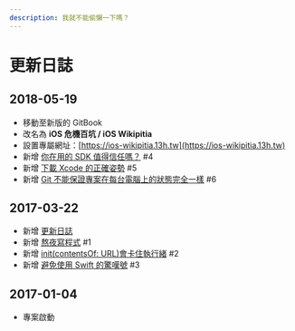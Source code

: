 ```yaml
---
description: 我就不能偷懶一下嗎？
---
```


# 更新日誌

## 2018-05-19

* 移動至新版的 GitBook
* 改名為 **iOS 危機百坑 / iOS Wikipitia**
* 設置專屬網址：[https://ios-wikipitia.13h.tw](https://ios-wikipitia.13h.tw)
* 新增 [你在用的 SDK 值得信任嗎？](third-party-pitfalls/trusting-sdks.md) \#4
* 新增 [下載 Xcode 的正確姿勢](xcode-pitfalls/xia-xcode-de-zheng-zi.md) \#5
* 新增 [Git 不能保證專案在每台電腦上的狀態完全一樣](git-pitfalls/git-bu-neng-bao-an-zai-mei-tai-shang-de-wan-quan-yi.md) \#6

## 2017-03-22

* 新增 [更新日誌](changelog.md)
* 新增 [熬夜寫程式](bad-habits/late-night.md) \#1
* 新增 [init\(contentsOf: URL\)會卡住執行緒](foundation-pitfalls/contentsof-url.md) \#2
* 新增 [避免使用 Swift 的驚嘆號](swift-pitfalls/avoid-exclamation.md) \#3

## 2017-01-04

* 專案啟動



